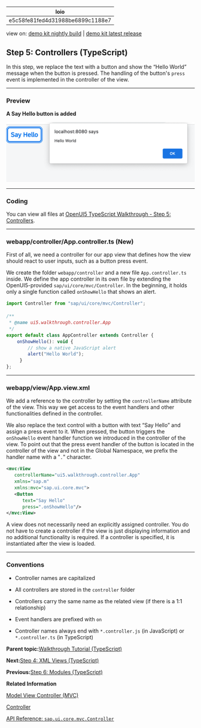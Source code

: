 <!-- loioe5c58fe81fed4d31988be6899c1188e7 -->

| loio |
| -----|
| e5c58fe81fed4d31988be6899c1188e7 |

<div id="loio">

view on: [demo kit nightly build](https://sdk.openui5.org/nightly/#/topic/e5c58fe81fed4d31988be6899c1188e7) | [demo kit latest release](https://sdk.openui5.org/topic/e5c58fe81fed4d31988be6899c1188e7)</div>

## Step 5: Controllers \(TypeScript\)

In this step, we replace the text with a button and show the “Hello World” message when the button is pressed. The handling of the button's `press` event is implemented in the controller of the view.

***

### Preview

  
  
**A Say Hello button is added**

![](images/loiocedfdf89b30643ddbfcab1fe50bfa892_LowRes.png "A Say Hello button is added")

***

<a name="loioe5c58fe81fed4d31988be6899c1188e7__section_yqd_crc_syb"/>

### Coding

You can view all files at [OpenUI5 TypeScript Walkthrough - Step 5: Controllers](https://github.com/sap-samples/ui5-typescript-walkthrough/steps/05/README.md).

***

<a name="loioe5c58fe81fed4d31988be6899c1188e7__section_cyr_snf_lzb"/>

### webapp/controller/App.controller.ts \(New\)

First of all, we need a controller for our app view that defines how the view should react to user inputs, such as a button press event.

We create the folder `webapp/controller` and a new file `App.controller.ts` inside. We define the app controller in its own file by extending the OpenUI5-provided `sap/ui/core/mvc/Controller`. In the beginning, it holds only a single function called `onShowHello` that shows an alert.

```js
import Controller from "sap/ui/core/mvc/Controller";

/**
 * @name ui5.walkthrough.controller.App
 */
export default class AppController extends Controller {
    onShowHello(): void {
        // show a native JavaScript alert
        alert("Hello World");
     }
};
```

***

<a name="loioe5c58fe81fed4d31988be6899c1188e7__section_zqd_crc_syb"/>

### webapp/view/App.view.xml

We add a reference to the controller by setting the `controllerName` attribute of the view. This way we get access to the event handlers and other functionalities defined in the controller.

We also replace the text control with a button with text “Say Hello” and assign a press event to it. When pressed, the button triggers the `onShowHello` event handler function we introduced in the controller of the view. To point out that the press event handler of the button is located in the controller of the view and not in the Global Namespace, we prefix the handler name with a "`.`" character.

```xml
<mvc:View
   controllerName="ui5.walkthrough.controller.App"
   xmlns="sap.m"
   xmlns:mvc="sap.ui.core.mvc">
   <Button
      text="Say Hello"
      press=".onShowHello"/>
</mvc:View>
```

A view does not necessarily need an explicitly assigned controller. You do not have to create a controller if the view is just displaying information and no additional functionality is required. If a controller is specified, it is instantiated after the view is loaded.

***

### Conventions

-   Controller names are capitalized

-   All controllers are stored in the `controller` folder
-   Controllers carry the same name as the related view \(if there is a 1:1 relationship\)

-   Event handlers are prefixed with `on`

-   Controller names always end with `*.controller.js` \(in JavaScript\) or `*.controller.ts` \(in TypeScript\)


**Parent topic:**[Walkthrough Tutorial \(TypeScript\)](Walkthrough_Tutorial_TypeScript_dad1905.md "In this tutorial we'll introduce you to all major development paradigms of OpenUI5. We'll demonstrate the use of TypeScript with OpenUI5 and highlight the specific characteristics of this approach.")

**Next:**[Step 4: XML Views \(TypeScript\)](Step_4_XML_Views_TypeScript_6c66ed8.md "Putting all our UI into the index.ts file will very soon result in a messy setup, and there is quite a bit of work ahead of us. So let’s do a first modularization by putting the sap/m/Text control into a dedicated view.")

**Previous:**[Step 6: Modules \(TypeScript\)](Step_6_Modules_TypeScript_3510034.md "In OpenUI5, resources are often referred to as modules. In this step, we replace the alert from the last exercise with a proper Message Toast from the sap.m library.")

**Related Information**  


[Model View Controller \(MVC\)](Model_View_Controller_MVC_91f2334.md "The Model View Controller (MVC) concept is used in OpenUI5 to separate the representation of information from the user interaction. This separation facilitates development and the changing of parts independently.")

[Controller](Controller_121b8e6.md "A controller contains methods that define how models and views interact.")

[API Reference: `sap.ui.core.mvc.Controller`](https://sdk.openui5.org/api/sap.ui.core.mvc.Controller)

